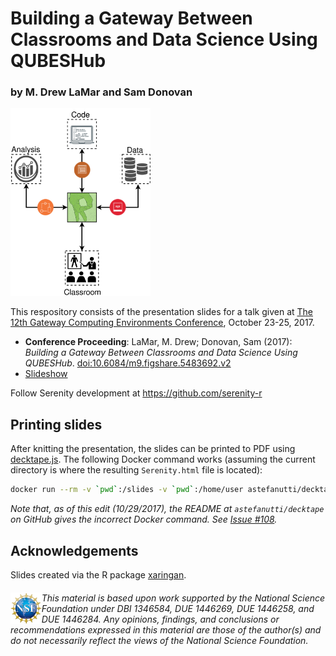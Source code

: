 # Building a Gateway Between Classrooms and Data Science Using QUBESHub
### by M. Drew LaMar and Sam Donovan

<img src="www/img/SerenityBridge.svg" height="300px">

This respository consists of the presentation slides for a talk given at [The 12th Gateway Computing Environments Conference](https://sciencegateways.org/web/gateways2017), October 23-25, 2017.

* **Conference Proceeding**: LaMar, M. Drew; Donovan, Sam (2017): *Building a Gateway Between Classrooms and Data Science Using QUBESHub*. [doi:10.6084/m9.figshare.5483692.v2](https://doi.org/10.6084/m9.figshare.5483692.v2)
* [Slideshow](https://mdlama.github.io/Prez_17.10.25_Gateways)

Follow Serenity development at <a href="https://github.com/serenity-r">https://github.com/serenity-r</a>

## Printing slides

After knitting the presentation, the slides can be printed to PDF using [decktape.js](https://github.com/astefanutti/decktape).  The following Docker command works (assuming the current directory is where the resulting `Serenity.html` file is located):

```bash
docker run --rm -v `pwd`:/slides -v `pwd`:/home/user astefanutti/decktape file:///home/user/SerenityNow.html SerenityNow.pdf
```

*Note that, as of this edit (10/29/2017), the README at `astefanutti/decktape` on GitHub gives the incorrect Docker command.  See [Issue #108](https://github.com/astefanutti/decktape/issues/108).*

## Acknowledgements

Slides created via the R package <a href="https://github.com/yihui/xaringan">xaringan</a>.

###### <img src="www/img/nsf-logo.jpg" height="50px" align="left">This material is based upon work supported by the National Science Foundation under DBI 1346584, DUE 1446269, DUE 1446258, and DUE 1446284.  Any opinions, findings, and conclusions or recommendations expressed in this material are those of the author(s) and do not necessarily reflect the views of the National Science Foundation.
